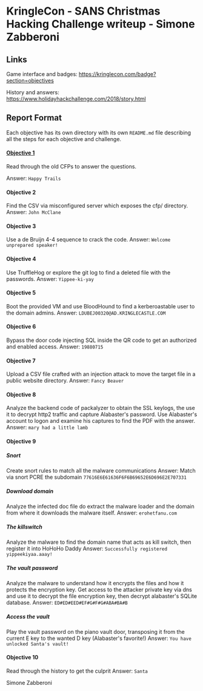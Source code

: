 
# KringleCon - SANS Christmas Hacking Challenge writeup - Simone Zabberoni

## Links

Game interface and badges: https://kringlecon.com/badge?section=objectives

History and answers: https://www.holidayhackchallenge.com/2018/story.html


## Report Format

Each objective has its own directory with its own `README.md` file describing all the steps for each objective and challenge.


#### [Objective 1](https://github.com/Simone-Zabberoni/kringlecon-2018-report/blob/master/1/README.md)
Read through the old CFPs to answer the questions.

Answer: `Happy Trails`

#### Objective 2
Find the CSV via misconfigured server which exposes the cfp/ directory.
Answer: `John McClane`

#### Objective 3
Use a de Bruijn 4-4 sequence to crack the code.
Answer: `Welcome unprepared speaker!`

#### Objective 4
Use TruffleHog or explore the git log to find a deleted file with the passwords.
Answer: `Yippee-ki-yay`

#### Objective 5
Boot the provided VM and use BloodHound to find a kerberoastable user to the domain admins.
Answer: `LDUBEJ00320@AD.KRINGLECASTLE.COM`

#### Objective 6
Bypass the door code injecting SQL inside the QR code to get an authorized and enabled access.
Answer: `19880715`

#### Objective 7
Upload a CSV file crafted with an injection attack to move the target file in a public website directory.
Answer: `Fancy Beaver`

#### Objective 8
Analyze the backend code of packalyzer to obtain the SSL keylogs, the use it to decrypt http2 traffic and capture Alabaster's password.
Use Alabaster's account to logon and examine his captures to find the PDF with the answer.
Answer: `mary had a little lamb`

#### Objective 9 

##### Snort
Create snort rules to match all the malware communications
Answer: Match via snort PCRE the subdomain `77616E6E61636F6F6B69652E6D696E2E707331`

##### Download domain
Analyze the infected doc file do extract the malware loader and the domain from where it downloads the malware itself.
Answer: `erohetfanu.com`

##### The killswitch
Analyze the malware to find the domain name that acts as kill switch, then register it into HoHoHo Daddy
Answer: `Successfully registered yippeekiyaa.aaay!`

##### The vault password
Analyze the malware to understand how it encrypts the files and how it protects the encryption key. 
Get access to the attacker private key via dns and use it to decrypt the file encryption key, then decrypt alabaster's SQLite database.
Answer: `ED#ED#EED#EF#G#F#G#ABA#BA#B`

##### Access the vault
Play the vault password on the piano vault door, transposing it from the current E key to the wanted D key (Alabaster's favorite!)
Answer: `You have unlocked Santa's vault!`

#### Objective 10
Read through the history to get the culprit
Answer: `Santa`


Simone Zabberoni